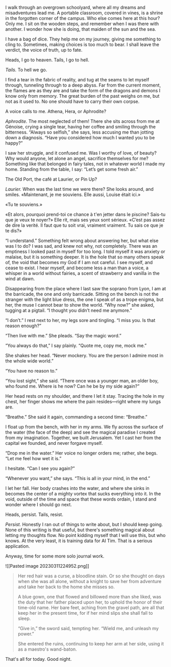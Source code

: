 I walk through an overgrown schoolyard, where all my dreams and misadventures lead me. A portable classroom, covered in vines, is a shrine in the forgotten corner of the campus. Who else comes here at this hour? Only me. I sit on the wooden steps, and remember when I was there with another. I wonder how she is doing, that maiden of the sun and the sea.

I have a bag of dice. They help me on my journey, giving me something to cling to. Sometimes, making choices is too much to bear. I shall leave the verdict, the voice of truth, up to fate.

Heads, I go to heaven. Tails, I go to hell.

*Tails.* To hell we go.

I find a tear in the fabric of reality, and tug at the seams to let myself through, tunneling through to a deep abyss. Far from the current moment, the flames are as they are and take the form of the dragons and demons I know only from memory. The great burden of the past weighs on me, but not as it used to. No one should have to carry their own corpse.

A voice calls to me. Athena, Hera, or Aphrodite?

*Aphrodite.* The most neglected of them! There she sits across from me at Génoise, crying a single tear, having her coffee and smiling through the bitterness. “Always so selfish,” she says, less accusing me than jotting down a diagnosis. “Have you considered how much I wanted you to be happy?”

I saw her struggle, and it confused me. Was I worthy of love, of beauty? Why would anyone, let alone an angel, sacrifice themselves for me? Something like that belonged in fairy tales, not in whatever world I made my home. Standing from the table, I say: “Let’s get some fresh air.”

The Old Port, the café at Laurier, or Pin Up?

*Laurier.* When was the last time we were there? She looks around, and smiles. «Maintenant, je me souviens. Elle aussi, Louise était ici.»

«Tu te souviens.»

«Et alors, pourquoi prend-toi ce chance à t'en jetter dans le piscine? Sais-tu que je veux te noyer?» Elle rit, mais ses yeux sont sérieux. «C’est pas assez de dire la verité. Il faut que tu soit vrai, vraiment vraiment. Tu sais ce que je te dis?»

“I understand.” Something felt wrong about answering her, but what else was I to do? I was sad, and knew not why, not completely. There was an emptiness I looked past in myself for too long. I told myself it was anxiety or malaise, but it is something deeper. It is the hole that so many others speak of, the void that becomes my God if I am not careful. I see myself, and cease to exist. I hear myself, and become less a man than a voice, a whisper in a world without fairies, a scent of strawberry and vanilla in the wind at dawn.

Disappearing from the place where I last saw the soprano from Lyon, I am at the barricade, the one and only barricade. Sitting on the bench is not the stranger with the light blue dress, the one I speak of as a trope enigma, but her, the muse I cannot bear to show the world. “Why now?” she asked, tugging at a pigtail. “I thought you didn’t need me anymore.”

“I don’t.” I rest next to her, my legs sore and tingling. “I miss you. Is that reason enough?”

“Then live with me.” She pleads. “Say the magic word.”

“You always do that,” I say plainly. “Quote me, copy me, mock me.”

She shakes her head. “Never mockery. You are the person I admire most in the whole wide world.”

“You have no reason to.”

“You lost sight,” she said. “There once was a younger man, an older boy, who found me. Where is he now? Can he be by my side again?”

Her head rests on my shoulder, and there I let it stay. Tracing the hole in my chest, her finger shows me where the pain resides—right where my lungs are.

“Breathe.” She said it again, commanding a second time: “Breathe.”

I float up from the bench, with her in my arms. We fly across the surface of the water (the face of the deep) and see the magical paradise I created from my imagination. Together, we built Jerusalem. Yet I cast her from the capital we founded, and never forgave myself.

“Drop me in the water.” Her voice no longer orders me; rather, she begs. “Let me feel how wet it is.”

I hesitate. “Can I see you again?”

“Whenever you want,” she says. “This is all in your mind, in the end.”

I let her fall. Her body crashes into the water, and where she sinks in becomes the center of a mighty vortex that sucks everything into it. In the void, outside of the time and space that these words ordain, I stand and wonder where I should go next.

Heads, persist. Tails, resist.

*Persist.* Honestly I ran out of things to write about, but I should keep going. None of this writing is that useful, but there's something magical about letting my thoughts flow. No point kidding myself that I will use this, but who knows. At the very least, it is training data for AI Tim. That is a serious application.

Anyway, time for some more solo journal work.

![[Pasted image 20230311224952.png]]

>Her red hair was a curse, a bloodline stain. Or so she thought on days when she was all alone, without a knight to save her from adventure and take her back to the home she misses so.
>
>A blue gown, one that flowed and billowed more than she liked, was the duty that her father placed upon her, to uphold the honor of their time-old name. Her bare feet, aching from the gravel path, are all that keep her in the present time, for if her mind slips she shall fall to sleep.
>
>“Give in,” the sword said, tempting her. “Wield me, and unleash my power.”
>
>She entered the ruins, continuing to keep her arm at her side, using it as a maestro's wand-baton.

That's all for today. Good night.